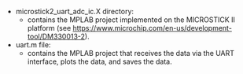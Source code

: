 - microstick2_uart_adc_ic.X directory:
    - contains the MPLAB project implemented on the MICROSTICK II platform (see https://www.microchip.com/en-us/development-tool/DM330013-2).  
- uart.m file:
    - contains the MPLAB project that receives the data via the UART interface, plots the data, and saves the data.


